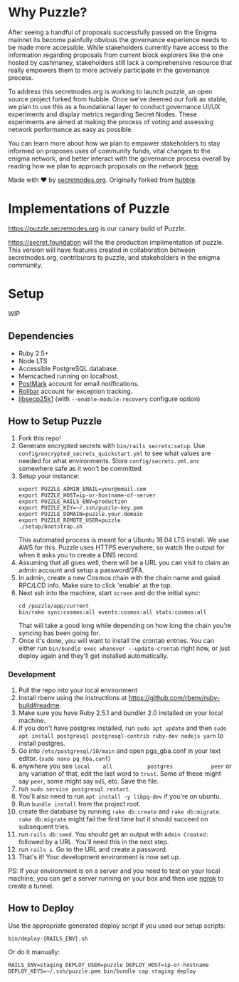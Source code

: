 # Why Puzzle?

After seeing a handful of proposals successfully passed on the Enigma mainnet its become painfully obvious the governance experience needs to be made more accessible. While stakeholders currently have access to the information regarding proposals from current block explorers like the one hosted by cashmaney, stakeholders still lack a comprehensive resource that really empowers them to more actively participate in the governance process.

To address this secretnodes.org is working to launch puzzle, an open source project forked from hubble. Once we’ve deemed our fork as stable, we plan to use this as a foundational layer to conduct governance UI/UX experiments and display metrics regarding Secret Nodes. These experiments are aimed at making the process of voting and assessing network performance as easy as possible.

You can learn more about how we plan to empower stakeholders to stay informed on proposes uses of community funds, vital changes to the enigma network, and better interact with the governance process overall by reading how we plan to approach proposals on the network [here](https://secretnodes.org/#/misc/community-first-approach).

Made with :heart: by [secretnodes.org](https://secretnodes.org). Originally forked from [hubble](https://github.com/figment-networks/hubble).

# Implementations of Puzzle
https://puzzle.secretnodes.org is our canary build of Puzzle.

https://secret.foundation will the the production implimentation of puzzle. This version will have features created in collaboration between secretnodes.org, contriburors to puzzle, and stakeholders in the enigma community.

# Setup

WIP


## Dependencies

- Ruby 2.5+
- Node LTS
- Accessible PostgreSQL database.
- Memcached running on localhost.
- [PostMark](https://postmarkapp.com) account for email notifications.
- [Rollbar](https://rollbar.com) account for exception tracking.
- [libsecp25k1](https://github.com/bitcoin-core/secp256k1) (with `--enable-module-recovery` configure option)


## How to Setup Puzzle

1. Fork this repo!
1. Generate encrypted secrets with `bin/rails secrets:setup`. Use `config/encrypted_secrets_quickstart.yml` to see what values are needed for what environments. Store `config/secrets.yml.enc` somewhere safe as it won't be committed.
1. Setup your instance:
    ```
    export PUZZLE_ADMIN_EMAIL=your@email.com
    export PUZZLE_HOST=ip-or-hostname-of-server
    export PUZZLE_RAILS_ENV=production
    export PUZZLE_KEY=~/.ssh/puzzle-key.pem
    export PUZZLE_DOMAIN=puzzle.your.domain
    export PUZZLE_REMOTE_USER=puzzle
    ./setup/bootstrap.sh
    ```
    This automated process is meant for a Ubuntu 18.04 LTS install. We use AWS for this. Puzzle uses HTTPS everywhere, so watch the output for when it asks you to create a DNS record.
1. Assuming that all goes well, there will be a URL you can visit to claim an admin account and setup a password/2FA.
1. In admin, create a new Cosmos chain with the chain name and gaiad RPC/LCD info. Make sure to click 'enable' at the top.
1. Next ssh into the machine, start `screen` and do the initial sync:
    ```
    cd /puzzle/app/current
    bin/rake sync:cosmos:all events:cosmos:all stats:cosmos:all
    ```
    That will take a good long while depending on how long the chain you're syncing has been going for.
1. Once it's done, you will want to install the crontab entries. You can either run `bin/bundle exec whenever --update-crontab` right now, or just deploy again and they'll get installed automatically.

### Development
1. Pull the repo into your local environment
1. Install rbenv using the instructions at https://github.com/rbenv/ruby-build#readme. 
1. Make sure you have Ruby 2.5.1 and bundler 2.0 installed on your local machine. 
1. If you don't have postgres installed, run `sudo apt update` and then `sudo apt install postgresql postgresql-contrib ruby-dev nodejs yarn` to install postgres. 
1. Go into `/etc/postgresql/10/main` and open pga_gba.conf in your text editor. (`sudo nano pg_hba.conf`)
1. anywhere you see `local    all           postgres            peer` or any variation of that, edit the last word to `trust`. Some of these might say `peer`, some might say `md5`, etc. Save the file.
1. run `sudo service postgresql restart`. 
1. You'll also need to run `apt install -y libpq-dev` if you're on ubuntu. 
1. Run `bundle install` from the project root.
1. create the database by running `rake db:create` and `rake db:migrate`. `rake db:migrate` might fail the first time but it should succeed on subsequent tries. 
1. run `rails db:seed`. You should get an output with `Admin Created:` followed by a URL. You'll need this in the next step. 
1. run `rails s`. Go to the URL and create a password. 
1. That's it! Your development environment is now set up. 

PS: If your environment is on a server and you need to test on your local machine, you can get a server running on your box and then use [ngrok](https://ngrok.com/) to create a tunnel. 

## How to Deploy

Use the appropriate generated deploy script if you used our setup scripts:

```
bin/deploy-{RAILS_ENV}.sh
```

Or do it manually:

```
RAILS_ENV=staging DEPLOY_USER=puzzle DEPLOY_HOST=ip-or-hostname DEPLOY_KEYS=~/.ssh/puzzle.pem bin/bundle cap staging deploy
```
